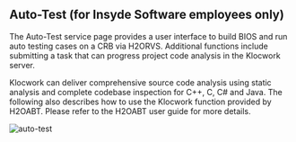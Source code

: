 ## Auto-Test (for Insyde Software employees only)

The Auto-Test service page provides a user interface to build BIOS and
run auto testing cases on a CRB via H2ORVS. Additional functions include
submitting a task that can progress project code analysis in the Klocwork server. 

Klocwork can deliver comprehensive source code analysis using static analysis and 
complete codebase inspection for C++, C, C\# and Java.
The following also describes how to use the Klocwork function provided by H2OABT.
Please refer to the H2OABT user guide for more details.

![auto-test](/assets/image14.png)